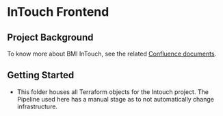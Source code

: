 # InTouch Frontend

## Project Background

To know more about BMI InTouch, see the related [Confluence documents](https://bmigroup.atlassian.net/wiki/spaces/IRP/pages/1858797800/Technical+Blueprint).

## Getting Started

- This folder houses all Terraform objects for the Intouch project. The Pipeline used here has a manual stage as to not automatically change infrastructure.
